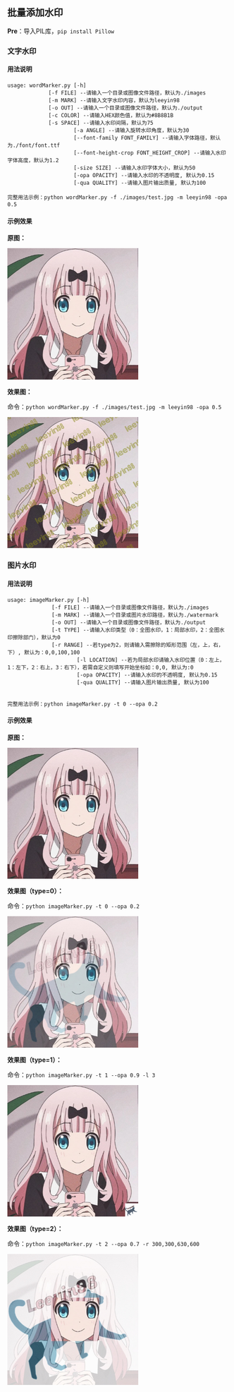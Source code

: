 ## 批量添加水印

**Pre**：导入PIL库，`pip install Pillow`

### 文字水印

#### 用法说明

```
usage: wordMarker.py [-h]
		     [-f FILE] --请输入一个目录或图像文件路径，默认为./images
		     [-m MARK] --请输入文字水印内容，默认为leeyin98
		     [-o OUT] --请输入一个目录或图像文件路径，默认为./output
		     [-c COLOR] --请输入HEX颜色值，默认为#8B8B1B
		     [-s SPACE] --请输入水印间隔，默认为75
                     [-a ANGLE] --请输入旋转水印角度，默认为30
                     [--font-family FONT_FAMILY] --请输入字体路径，默认为./font/font.ttf
                     [--font-height-crop FONT_HEIGHT_CROP] --请输入水印字体高度，默认为1.2
                     [-size SIZE] --请输入水印字体大小，默认为50
                     [-opa OPACITY] --请输入水印的不透明度, 默认为0.15
                     [-qua QUALITY] --请输入图片输出质量, 默认为100

完整用法示例：python wordMarker.py -f ./images/test.jpg -m leeyin98 -opa 0.5
```

#### 示例效果

**原图：**

<img src="https://raw.githubusercontent.com/leeyin98/figurebed/master/typoraImgs/test.jpg" alt="test" style="zoom:33%;" />

**效果图：**

命令：`python wordMarker.py -f ./images/test.jpg -m leeyin98 -opa 0.5`

<img src="https://raw.githubusercontent.com/leeyin98/figurebed/master/typoraImgs/test-16501151465691.jpg" alt="test" style="zoom:33%;" />

### 图片水印

#### 用法说明

```
usage: imageMarker.py [-h]
		      [-f FILE] --请输入一个目录或图像文件路径，默认为./images
		      [-m MARK] --请输入一个目录或图片水印路径，默认为./watermark
		      [-o OUT] --请输入一个目录或图像文件路径，默认为./output
		      [-t TYPE] --请输入水印类型（0：全图水印，1：局部水印，2：全图水印擦除部门），默认为0
		      [-r RANGE] --若type为2，则请输入需擦除的矩形范围（左，上，右，下）, 默认为：0,0,100,100
                      [-l LOCATION] --若为局部水印请输入水印位置（0：左上，1：左下，2：右上，3：右下），若需自定义则填写开始坐标如：0,0, 默认为:0
                      [-opa OPACITY] --请输入水印的不透明度, 默认为0.15
                      [-qua QUALITY] --请输入图片输出质量, 默认为100


完整用法示例：python imageMarker.py -t 0 --opa 0.2
```

#### 示例效果

**原图：**

<img src="https://raw.githubusercontent.com/leeyin98/figurebed/master/typoraImgs/test.jpg" alt="test" style="zoom:33%;" />

**效果图（type=0）：**

命令：`python imageMarker.py -t 0 --opa 0.2`

<img src="https://raw.githubusercontent.com/leeyin98/figurebed/master/typoraImgs/test-16501152777732.jpg" alt="test" style="zoom:33%;" />

**效果图（type=1）：**

命令：`python imageMarker.py -t 1 --opa 0.9 -l 3`

<img src="https://raw.githubusercontent.com/leeyin98/figurebed/master/typoraImgs/test-16501153743883.jpg" alt="test" style="zoom:33%;" />

**效果图（type=2）：**

命令：`python imageMarker.py -t 2 --opa 0.7 -r 300,300,630,600`

<img src="https://raw.githubusercontent.com/leeyin98/figurebed/master/typoraImgs/test-16501156182614.jpg" alt="test" style="zoom:33%;" />
